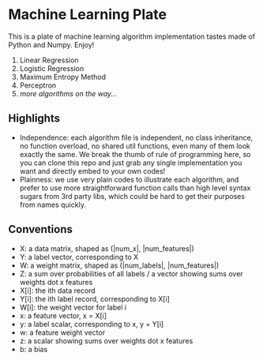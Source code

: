 # Machine Learning Plate

This is a plate of machine learning algorithm implementation tastes made of Python and Numpy. Enjoy!  

1. Linear Regression
2. Logistic Regression
3. Maximum Entropy Method
4. Perceptron
5. _more algorithms on the way..._  

## Highlights
* Independence: each algorithm file is independent, no class inheritance, no function overload, no shared util functions, even many of them look exactly the same. We break the thumb of rule of programming here, so you can clone this repo and just grab any single implementation you want and directly embed to your own codes!
* Plainness: we use very plain codes to illustrate each algorithm, and prefer to use more straightforward function calls than high level syntax sugars from 3rd party libs, which could be hard to get their purposes from names quickly.

## Conventions
* X: a data matrix, shaped as (|num_x|, |num_features|) 
* Y: a label vector, corresponding to X 
* W: a weight matrix, shaped as (|num_labels|, |num_features|)
* Z: a sum over probabilities of all labels / a vector showing sums over weights dot x features
* X[i]: the ith data record
* Y[i]: the ith label record, corresponding to X[i]
* W[i]: the weight vector for label i
* x: a feature vector, x = X[i] 
* y: a label scalar, corresponding to x, y = Y[i]
* w: a feature weight vector
* z: a scalar showing sums over weights dot x features
* b: a bias